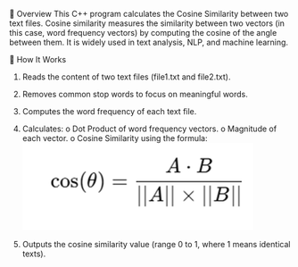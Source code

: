 📌 Overview
This C++ program calculates the Cosine Similarity between two text files. Cosine similarity measures the similarity between two vectors (in this case, word frequency vectors) by computing the cosine of the angle between them. It is widely used in text analysis, NLP, and machine learning.


🧠 How It Works
1.	Reads the content of two text files (file1.txt and file2.txt).
2.	Removes common stop words to focus on meaningful words.
3.	Computes the word frequency of each text file.

4.	Calculates:
o	Dot Product of word frequency vectors.
o	Magnitude of each vector.
o	Cosine Similarity using the formula:
![alt text](image.png) 


5.	Outputs the cosine similarity value (range 0 to 1, where 1 means identical texts).
